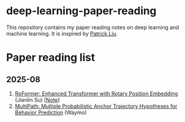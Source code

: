 # deep-learning-paper-reading

This repository contains my paper reading notes on deep learning and machine learning. It is inspired by [Patrick Liu](https://github.com/patrick-llgc/Learning-Deep-Learning).

# Paper reading list

## 2025-08
1. [RoFormer: Enhanced Transformer with Rotary Position Embedding](https://arxiv.org/abs/2104.09864) (Jianlin Su) [[Note](https://github.com/HongyiDuanmu26/deep-learning-paper-reading/blob/main/Notes/RoPE.md)]
2. [MultiPath: Multiple Probabilistic Anchor Trajectory Hypotheses for Behavior Prediction](https://arxiv.org/pdf/1910.05449v1) (Waymo)

